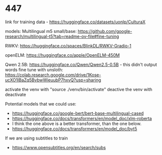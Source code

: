 # 447

link for training data - https://huggingface.co/datasets/uonlp/CulturaX

models:
Multilingual m5 small/base:
https://github.com/google-research/multilingual-t5?tab=readme-ov-file#fine-tuning 

RWKV:
https://huggingface.co/spaces/BlinkDL/RWKV-Gradio-1 

openELM:
https://huggingface.co/apple/OpenELM-450M 

Qwen 2.5B:
https://huggingface.co/Qwen/Qwen2.5-0.5B - this didn't output words
fine tune with unsloth: https://colab.research.google.com/drive/1Kose-ucXO1IBaZq5BvbwWieuubP7hxvQ?usp=sharing 

activate the venv with "source ./venv/bin/activate"
deactive the venv with deactivate




Potential models that we could use:
- https://huggingface.co/google-bert/bert-base-multilingual-cased
- https://huggingface.co/docs/transformers/en/model_doc/xlm-roberta
- I think the one above is a better transformer, than the one below. 
- https://huggingface.co/docs/transformers/en/model_doc/byt5

If we are using subtitles to train
- https://www.opensubtitles.org/en/search/subs
